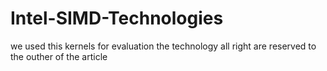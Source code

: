 # Intel-SIMD-Technologies
we used this kernels for evaluation the technology all right are reserved to the outher of the article 
